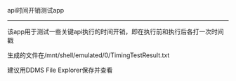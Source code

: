 api时间开销测试app

---

该app用于测试一些关键api执行的时间开销，即在执行前和执行后各打一次时间戳

生成的文件在/mnt/shell/emulated/0/TimingTestResult.txt 

建议用DDMS File Explorer保存并查看